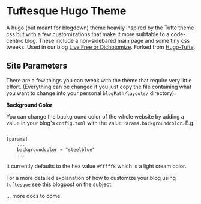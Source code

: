 # Tuftesque Hugo Theme

A hugo (but meant for blogdown) theme heavily inspired by the Tufte theme css but with a few customizations that make it more suibtable to a code-centric blog. These include a non-sidebared main page and some tiny css tweeks. Used in our blog [Live Free or Dichotomize](http://livefreeordichotomize.com/). Forked from [Hugo-Tufte](https://github.com/shawnohare/hugo-tufte).


## Site Parameters

There are a few things you can tweak with the theme that require very little effort. (Everything can be changed if you just copy the file containing what you want to change into your personal `blogPath/layouts/` directory).

__Background Color__

You can change the background color of the whole website by adding a value in your blog's `config.toml` with the value `Params.backgroundcolor`. E.g. 
```
...
[params]
    ...
    backgroundcolor = "steelblue"
    ...
```

It currently defaults to the hex value `#fffff8` which is a light cream color. 


For a more detailed explanation of how to customize your blog using `tuftesque` see [this blogpost](http://livefreeordichotomize.com/2017/07/13/introducing-the-tuftesque-blogdown-theme/) on the subject. 


... more docs to come.
